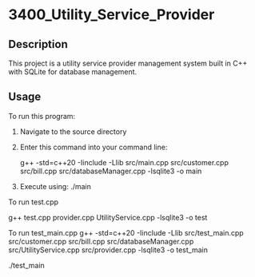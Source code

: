 # 3400_Utility_Service_Provider

## Description

This project is a utility service provider management system built in C++ with SQLite for database management.

## Usage

To run this program:

1. Navigate to the source directory
2. Enter this command into your command line:

   g++ -std=c++20 -Iinclude -Llib src/main.cpp src/customer.cpp src/bill.cpp src/databaseManager.cpp -lsqlite3 -o main

3. Execute using:
   ./main


To run test.cpp

   g++ test.cpp provider.cpp UtilityService.cpp -lsqlite3 -o test


To run test_main.cpp
   g++ -std=c++20 -Iinclude -Llib src/test_main.cpp src/customer.cpp src/bill.cpp src/databaseManager.cpp src/UtilityService.cpp src/provider.cpp  -lsqlite3 -o test_main

./test_main